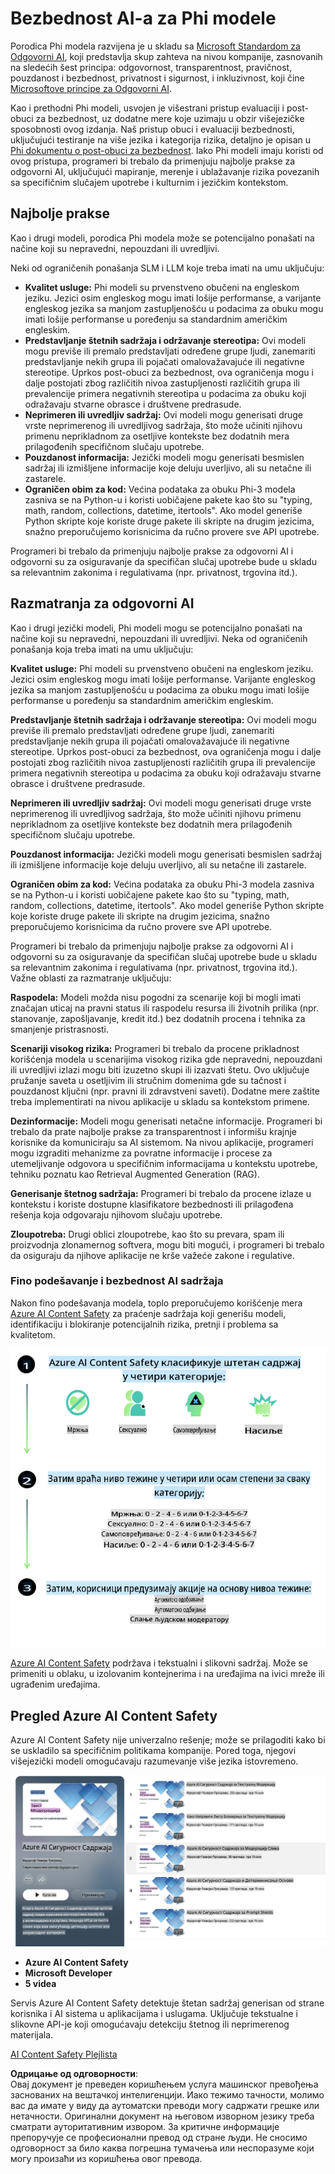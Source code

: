 # Bezbednost AI-a za Phi modele
Porodica Phi modela razvijena je u skladu sa [Microsoft Standardom za Odgovorni AI](https://query.prod.cms.rt.microsoft.com/cms/api/am/binary/RE5cmFl), koji predstavlja skup zahteva na nivou kompanije, zasnovanih na sledećih šest principa: odgovornost, transparentnost, pravičnost, pouzdanost i bezbednost, privatnost i sigurnost, i inkluzivnost, koji čine [Microsoftove principe za Odgovorni AI](https://www.microsoft.com/ai/responsible-ai).

Kao i prethodni Phi modeli, usvojen je višestrani pristup evaluaciji i post-obuci za bezbednost, uz dodatne mere koje uzimaju u obzir višejezičke sposobnosti ovog izdanja. Naš pristup obuci i evaluaciji bezbednosti, uključujući testiranje na više jezika i kategorija rizika, detaljno je opisan u [Phi dokumentu o post-obuci za bezbednost](https://arxiv.org/abs/2407.13833). Iako Phi modeli imaju koristi od ovog pristupa, programeri bi trebalo da primenjuju najbolje prakse za odgovorni AI, uključujući mapiranje, merenje i ublažavanje rizika povezanih sa specifičnim slučajem upotrebe i kulturnim i jezičkim kontekstom.

## Najbolje prakse

Kao i drugi modeli, porodica Phi modela može se potencijalno ponašati na načine koji su nepravedni, nepouzdani ili uvredljivi.

Neki od ograničenih ponašanja SLM i LLM koje treba imati na umu uključuju:

- **Kvalitet usluge:** Phi modeli su prvenstveno obučeni na engleskom jeziku. Jezici osim engleskog mogu imati lošije performanse, a varijante engleskog jezika sa manjom zastupljenošću u podacima za obuku mogu imati lošije performanse u poređenju sa standardnim američkim engleskim.
- **Predstavljanje štetnih sadržaja i održavanje stereotipa:** Ovi modeli mogu previše ili premalo predstavljati određene grupe ljudi, zanemariti predstavljanje nekih grupa ili pojačati omalovažavajuće ili negativne stereotipe. Uprkos post-obuci za bezbednost, ova ograničenja mogu i dalje postojati zbog različitih nivoa zastupljenosti različitih grupa ili prevalencije primera negativnih stereotipa u podacima za obuku koji odražavaju stvarne obrasce i društvene predrasude.
- **Neprimeren ili uvredljiv sadržaj:** Ovi modeli mogu generisati druge vrste neprimerenog ili uvredljivog sadržaja, što može učiniti njihovu primenu neprikladnom za osetljive kontekste bez dodatnih mera prilagođenih specifičnom slučaju upotrebe.
- **Pouzdanost informacija:** Jezički modeli mogu generisati besmislen sadržaj ili izmišljene informacije koje deluju uverljivo, ali su netačne ili zastarele.
- **Ograničen obim za kod:** Većina podataka za obuku Phi-3 modela zasniva se na Python-u i koristi uobičajene pakete kao što su "typing, math, random, collections, datetime, itertools". Ako model generiše Python skripte koje koriste druge pakete ili skripte na drugim jezicima, snažno preporučujemo korisnicima da ručno provere sve API upotrebe.

Programeri bi trebalo da primenjuju najbolje prakse za odgovorni AI i odgovorni su za osiguravanje da specifičan slučaj upotrebe bude u skladu sa relevantnim zakonima i regulativama (npr. privatnost, trgovina itd.).

## Razmatranja za odgovorni AI

Kao i drugi jezički modeli, Phi modeli mogu se potencijalno ponašati na načine koji su nepravedni, nepouzdani ili uvredljivi. Neka od ograničenih ponašanja koja treba imati na umu uključuju:

**Kvalitet usluge:** Phi modeli su prvenstveno obučeni na engleskom jeziku. Jezici osim engleskog mogu imati lošije performanse. Varijante engleskog jezika sa manjom zastupljenošću u podacima za obuku mogu imati lošije performanse u poređenju sa standardnim američkim engleskim.

**Predstavljanje štetnih sadržaja i održavanje stereotipa:** Ovi modeli mogu previše ili premalo predstavljati određene grupe ljudi, zanemariti predstavljanje nekih grupa ili pojačati omalovažavajuće ili negativne stereotipe. Uprkos post-obuci za bezbednost, ova ograničenja mogu i dalje postojati zbog različitih nivoa zastupljenosti različitih grupa ili prevalencije primera negativnih stereotipa u podacima za obuku koji odražavaju stvarne obrasce i društvene predrasude.

**Neprimeren ili uvredljiv sadržaj:** Ovi modeli mogu generisati druge vrste neprimerenog ili uvredljivog sadržaja, što može učiniti njihovu primenu neprikladnom za osetljive kontekste bez dodatnih mera prilagođenih specifičnom slučaju upotrebe.

**Pouzdanost informacija:** Jezički modeli mogu generisati besmislen sadržaj ili izmišljene informacije koje deluju uverljivo, ali su netačne ili zastarele.

**Ograničen obim za kod:** Većina podataka za obuku Phi-3 modela zasniva se na Python-u i koristi uobičajene pakete kao što su "typing, math, random, collections, datetime, itertools". Ako model generiše Python skripte koje koriste druge pakete ili skripte na drugim jezicima, snažno preporučujemo korisnicima da ručno provere sve API upotrebe.

Programeri bi trebalo da primenjuju najbolje prakse za odgovorni AI i odgovorni su za osiguravanje da specifičan slučaj upotrebe bude u skladu sa relevantnim zakonima i regulativama (npr. privatnost, trgovina itd.). Važne oblasti za razmatranje uključuju:

**Raspodela:** Modeli možda nisu pogodni za scenarije koji bi mogli imati značajan uticaj na pravni status ili raspodelu resursa ili životnih prilika (npr. stanovanje, zapošljavanje, kredit itd.) bez dodatnih procena i tehnika za smanjenje pristrasnosti.

**Scenariji visokog rizika:** Programeri bi trebalo da procene prikladnost korišćenja modela u scenarijima visokog rizika gde nepravedni, nepouzdani ili uvredljivi izlazi mogu biti izuzetno skupi ili izazvati štetu. Ovo uključuje pružanje saveta u osetljivim ili stručnim domenima gde su tačnost i pouzdanost ključni (npr. pravni ili zdravstveni saveti). Dodatne mere zaštite treba implementirati na nivou aplikacije u skladu sa kontekstom primene.

**Dezinformacije:** Modeli mogu generisati netačne informacije. Programeri bi trebalo da prate najbolje prakse za transparentnost i informišu krajnje korisnike da komuniciraju sa AI sistemom. Na nivou aplikacije, programeri mogu izgraditi mehanizme za povratne informacije i procese za utemeljivanje odgovora u specifičnim informacijama u kontekstu upotrebe, tehniku poznatu kao Retrieval Augmented Generation (RAG).

**Generisanje štetnog sadržaja:** Programeri bi trebalo da procene izlaze u kontekstu i koriste dostupne klasifikatore bezbednosti ili prilagođena rešenja koja odgovaraju njihovom slučaju upotrebe.

**Zloupotreba:** Drugi oblici zloupotrebe, kao što su prevara, spam ili proizvodnja zlonamernog softvera, mogu biti mogući, i programeri bi trebalo da osiguraju da njihove aplikacije ne krše važeće zakone i regulative.

### Fino podešavanje i bezbednost AI sadržaja

Nakon fino podešavanja modela, toplo preporučujemo korišćenje mera [Azure AI Content Safety](https://learn.microsoft.com/azure/ai-services/content-safety/overview) za praćenje sadržaja koji generišu modeli, identifikaciju i blokiranje potencijalnih rizika, pretnji i problema sa kvalitetom.

![Phi3AISafety](../../../../../translated_images/01.phi3aisafety.b950fac78d0cda701abf8181b3cfdabf328f70d0d5c096d5ebf842a2db62615f.sr.png)

[Azure AI Content Safety](https://learn.microsoft.com/azure/ai-services/content-safety/overview) podržava i tekstualni i slikovni sadržaj. Može se primeniti u oblaku, u izolovanim kontejnerima i na uređajima na ivici mreže ili ugrađenim uređajima.

## Pregled Azure AI Content Safety

Azure AI Content Safety nije univerzalno rešenje; može se prilagoditi kako bi se uskladilo sa specifičnim politikama kompanije. Pored toga, njegovi višejezički modeli omogućavaju razumevanje više jezika istovremeno.

![AIContentSafety](../../../../../translated_images/01.AIcontentsafety.da9a83e9538e688418877be04138e05621b0ab1222565ac2761e28677a59fdb4.sr.png)

- **Azure AI Content Safety**
- **Microsoft Developer**
- **5 videa**

Servis Azure AI Content Safety detektuje štetan sadržaj generisan od strane korisnika i AI sistema u aplikacijama i uslugama. Uključuje tekstualne i slikovne API-je koji omogućavaju detekciju štetnog ili neprimerenog materijala.

[AI Content Safety Plejlista](https://www.youtube.com/playlist?list=PLlrxD0HtieHjaQ9bJjyp1T7FeCbmVcPkQ)

**Одрицање од одговорности**:  
Овај документ је преведен коришћењем услуга машинског превођења заснованих на вештачкој интелигенцији. Иако тежимо тачности, молимо вас да имате у виду да аутоматски преводи могу садржати грешке или нетачности. Оригинални документ на његовом изворном језику треба сматрати ауторитативним извором. За критичне информације препоручује се професионални превод од стране људи. Не сносимо одговорност за било каква погрешна тумачења или неспоразуме који могу произаћи из коришћења овог превода.